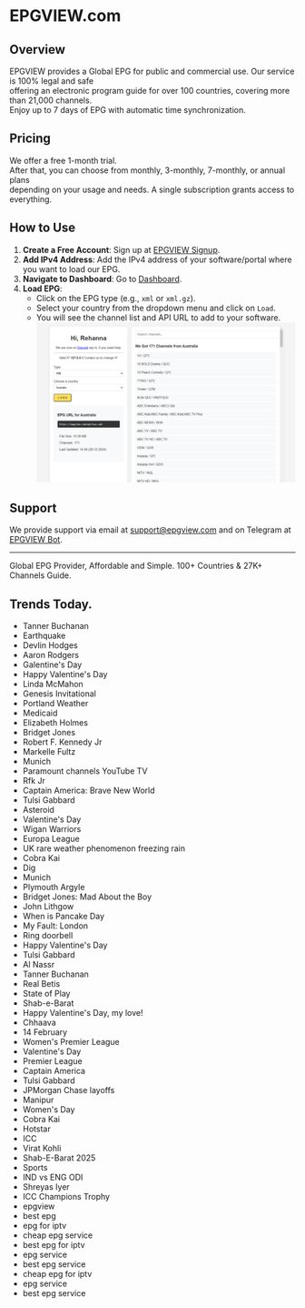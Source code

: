 # EPGVIEW.com



## Overview
EPGVIEW provides a Global EPG for public and commercial use. Our service is 100% legal and safe\
offering an electronic program guide for over 100 countries, covering more than 21,000 channels.\
Enjoy up to 7 days of EPG with automatic time synchronization.

## Pricing
We offer a free 1-month trial. \
After that, you can choose from monthly, 3-monthly, 7-monthly, or annual plans \
depending on your usage and needs. A single subscription grants access to everything.

## How to Use
1. **Create a Free Account**: Sign up at [EPGVIEW Signup](https://epgview.com/signup.php).
2. **Add IPv4 Address**: Add the IPv4 address of your software/portal where you want to load our EPG.
3. **Navigate to Dashboard**: Go to [Dashboard](https://epgview.com/dashboard.php).
4. **Load EPG**:
   - Click on the EPG type (e.g., `xml` or `xml.gz`).
   - Select your country from the dropdown menu and click on `Load`.
   - You will see the channel list and API URL to add to your software.
![EPGVIEW](img/dashboard.png)
## Support
We provide support via email at [support@epgview.com](mailto:support@epgview.com) and on Telegram at [EPGVIEW Bot](https://t.me/epgview_bot).

---

Global EPG Provider, Affordable and Simple. 100+ Countries & 27K+ Channels Guide.

## Trends Today.

- Tanner Buchanan
- Earthquake
- Devlin Hodges
- Aaron Rodgers
- Galentine's Day
- Happy Valentine's Day
- Linda McMahon
- Genesis Invitational
- Portland Weather
- Medicaid
- Elizabeth Holmes
- Bridget Jones
- Robert F. Kennedy Jr
- Markelle Fultz
- Munich
- Paramount channels YouTube TV
- Rfk Jr
- Captain America: Brave New World
- Tulsi Gabbard
- Asteroid
- Valentine's Day
- Wigan Warriors
- Europa League
- UK rare weather phenomenon freezing rain
- Cobra Kai
- Dig
- Munich
- Plymouth Argyle
- Bridget Jones: Mad About the Boy
- John Lithgow
- When is Pancake Day
- My Fault: London
- Ring doorbell
- Happy Valentine's Day
- Tulsi Gabbard
- Al Nassr
- Tanner Buchanan
- Real Betis
- State of Play
- Shab-e-Barat
- Happy Valentine's Day, my love!
- Chhaava
- 14 February
- Women's Premier League
- Valentine's Day
- Premier League
- Captain America
- Tulsi Gabbard
- JPMorgan Chase layoffs
- Manipur
- Women's Day
- Cobra Kai
- Hotstar
- ICC
- Virat Kohli
- Shab-E-Barat 2025
- Sports
- IND vs ENG ODI
- Shreyas Iyer
- ICC Champions Trophy
- epgview
- best epg
- epg for iptv
- cheap epg service
- best epg for iptv
- epg service
- best epg service
- cheap epg for iptv
- epg service
- best epg service
